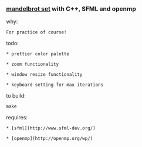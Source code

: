 ### [mandelbrot set](https://en.wikipedia.org/wiki/Mandelbrot_set) with C++, SFML and openmp

why:
	
	For practice of course!

todo:
	
	* prettier color palette
	
	* zoom functionality
	
	* window resize functionality
	
	* keyboard setting for max iterations

to build:
	
	make


requires:
	
	* [sfml](http://www.sfml-dev.org/)
	
	* [openmp](http://openmp.org/wp/)
	
